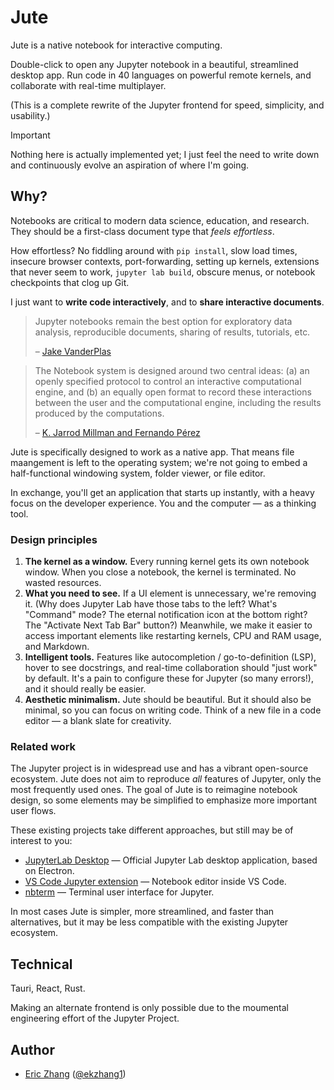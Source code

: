 # Jute

Jute is a native notebook for interactive computing.

Double-click to open any Jupyter notebook in a beautiful, streamlined desktop
app. Run code in 40 languages on powerful remote kernels, and collaborate with
real-time multiplayer.

(This is a complete rewrite of the Jupyter frontend for speed, simplicity, and
usability.)

> [!IMPORTANT]
>
> Nothing here is actually implemented yet; I just feel the need to write down
> and continuously evolve an aspiration of where I'm going.

## Why?

Notebooks are critical to modern data science, education, and research. They
should be a first-class document type that _feels effortless_.

How effortless? No fiddling around with `pip install`, slow load times, insecure
browser contexts, port-forwarding, setting up kernels, extensions that never
seem to work, `jupyter lab build`, obscure menus, or notebook checkpoints that
clog up Git.

I just want to **write code interactively**, and to **share interactive
documents**.

> Jupyter notebooks remain the best option for exploratory data analysis,
> reproducible documents, sharing of results, tutorials, etc.
>
> – [Jake VanderPlas](https://twitter.com/jakevdp/status/1046757277133230080)

> The Notebook system is designed around two central ideas: (a) an openly
> specified protocol to control an interactive computational engine, and (b) an
> equally open format to record these interactions between the user and the
> computational engine, including the results produced by the computations.
>
> – [K. Jarrod Millman and Fernando Pérez](https://osf.io/h9gsd)

Jute is specifically designed to work as a native app. That means file
maangement is left to the operating system; we're not going to embed a
half-functional windowing system, folder viewer, or file editor.

In exchange, you'll get an application that starts up instantly, with a heavy
focus on the developer experience. You and the computer — as a thinking tool.

### Design principles

1. **The kernel as a window.** Every running kernel gets its own notebook
   window. When you close a notebook, the kernel is terminated. No wasted
   resources.
2. **What you need to see.** If a UI element is unnecessary, we're removing it.
   (Why does Jupyter Lab have those tabs to the left? What's "Command" mode? The
   eternal notification icon at the bottom right? The "Activate Next Tab Bar"
   button?) Meanwhile, we make it easier to access important elements like
   restarting kernels, CPU and RAM usage, and Markdown.
3. **Intelligent tools.** Features like autocompletion / go-to-definition (LSP),
   hover to see docstrings, and real-time collaboration should "just work" by
   default. It's a pain to configure these for Jupyter (so many errors!), and it
   should really be easier.
4. **Aesthetic minimalism.** Jute should be beautiful. But it should also be
   minimal, so you can focus on writing code. Think of a new file in a code
   editor — a blank slate for creativity.

### Related work

The Jupyter project is in widespread use and has a vibrant open-source
ecosystem. Jute does not aim to reproduce _all_ features of Jupyter, only the
most frequently used ones. The goal of Jute is to reimagine notebook design, so
some elements may be simplified to emphasize more important user flows.

These existing projects take different approaches, but still may be of interest
to you:

- [JupyterLab Desktop](https://github.com/jupyterlab/jupyterlab-desktop) —
  Official Jupyter Lab desktop application, based on Electron.
- [VS Code Jupyter extension](https://github.com/Microsoft/vscode-jupyter) —
  Notebook editor inside VS Code.
- [nbterm](https://github.com/davidbrochart/nbterm) — Terminal user interface
  for Jupyter.

In most cases Jute is simpler, more streamlined, and faster than alternatives,
but it may be less compatible with the existing Jupyter ecosystem.

## Technical

Tauri, React, Rust.

Making an alternate frontend is only possible due to the moumental engineering
effort of the Jupyter Project.

## Author

- [Eric Zhang](https://www.ekzhang.com/)
  ([@ekzhang1](https://twitter.com/ekzhang1))
